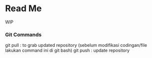 # Read Me

WIP

### Git Commands

git pull : to grab updated repository (sebelum modifikasi codingan/file lakukan command ini di git bash)
git push : update repository